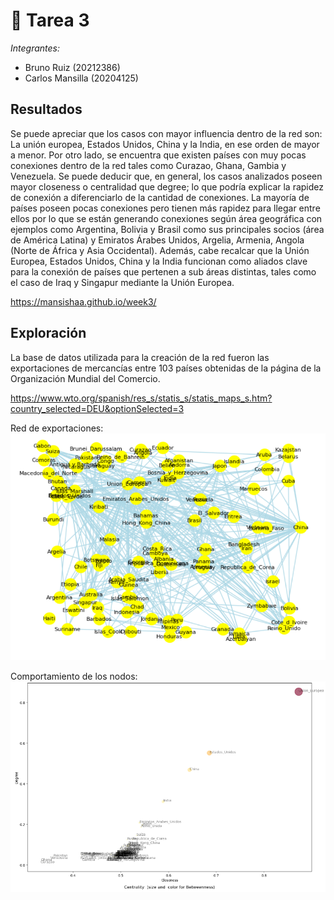# 🧮 Tarea 3

*Integrantes:*
- Bruno Ruiz (20212386)
- Carlos Mansilla (20204125)

## Resultados
Se puede apreciar que los casos con mayor influencia dentro de la red son: La unión europea, Estados Unidos, China y la India, en ese orden de mayor a menor. Por otro lado, se encuentra que existen países con muy pocas conexiones dentro de la red tales como Curazao, Ghana, Gambia y Venezuela. Se puede deducir que, en general, los casos analizados poseen mayor closeness o centralidad que degree; lo que podría explicar la rapidez de conexión a diferenciarlo de la cantidad de conexiones. La mayoría de países poseen pocas conexiones pero tienen más rapidez para llegar entre ellos por lo que se están generando conexiones según área geográfica con ejemplos como Argentina, Bolivia y Brasil como sus principales socios (área de América Latina) y Emiratos Árabes Unidos, Argelia, Armenia, Angola (Norte de África y Asia Occidental).
Además, cabe recalcar que la Unión Europea, Estados Unidos, China y la India funcionan como aliados clave para la conexión de países que pertenen a sub áreas distintas, tales como el caso de Iraq y Singapur mediante la Unión Europea.

https://mansishaa.github.io/week3/

## Exploración

La base de datos utilizada para la creación de la red fueron las exportaciones de mercancías entre 103 países obtenidas de la página de la Organización Mundial del Comercio.

https://www.wto.org/spanish/res_s/statis_s/statis_maps_s.htm?country_selected=DEU&optionSelected=3

Red de exportaciones:
![Descripción de la imagen](trade_network.png)

Comportamiento de los nodos:
![Descripción de la imagen](Caracteristicas.png)
